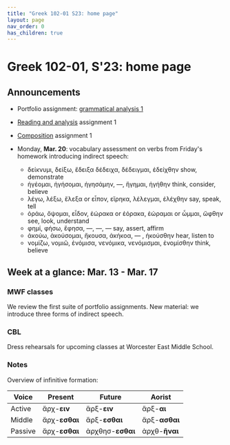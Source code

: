 ```yaml
---
title: "Greek 102-01 S23: home page"
layout: page
nav_order: 0
has_children: true
---
```




# Greek 102-01, S'23: home page

## Announcements

- Portfolio assignment: [grammatical analysis 1](./assignments/grammar1/)
- [Reading and analysis](./assignments/reading1/) assignment 1
- [Composition](./assignments/composition1/) assignment 1
- Monday, **Mar. 20**: vocabulary assessment on verbs from Friday's homework introducing indirect speech:

    - δείκνυμι, δείξω, ἔδειξα δέδειχα, δέδειγμαι, ἐδείχθην show, demonstrate
    - ἡγέομαι, ἡγήσομαι, ἡγησάμην, —, ἥγημαι, ἡγήθην think, consider, believe
    - λέγω, λέξω, ἔλεξα or εἶπον, εἴρηκα, λέλεγμαι, ἐλέχθην say, speak, tell
    - ὁράω, ὄψομαι, εἶδον, ἑώρακα or ἑόρακα, ἑώραμαι or ὦμμαι, ὤφθην see, look, understand
    - φημί, φήσω, ἔφησα, —, —, — say, assert, affirm
    - ἀκούω, ἀκούσομαι, ἤκουσα, ἀκήκοα, — , ἠκούσθην hear, listen to
    - νομίζω, νομιῶ, ἐνόμισα, νενόμικα, νενόμισμαι, ἐνομίσθην think, believe


## Week at a glance:  Mar. 13 - Mar. 17

### MWF classes

We review the first suite of portfolio assignments. New material: we introduce three forms of indirect speech.

### CBL

Dress rehearsals for upcoming classes at Worcester East Middle School.

### Notes

Overview of infinitive formation:

| Voice | Present | Future | Aorist |
| --- | --- | --- | --- |
| Active | ἄρχ-**ειν** | ἄρξ-**ειν** | ἅρξ-**αι** |
| Middle | ἄρχ-**εσθαι** | ἄρξ-**εσθαι**  | ἄρξ-**ασθαι** |
| Passive | ἄρχ-**εσθαι** | ἀρχθησ-**εσθαι** | ἀρχθ-**ῆναι** |
